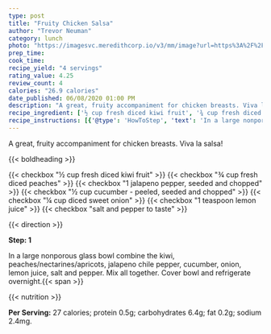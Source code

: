 ```yaml
---
type: post
title: "Fruity Chicken Salsa"
author: "Trevor Neuman"
category: lunch
photo: "https://imagesvc.meredithcorp.io/v3/mm/image?url=https%3A%2F%2Fimages.media-allrecipes.com%2Fuserphotos%2F669172.jpg"
prep_time: 
cook_time: 
recipe_yield: "4 servings"
rating_value: 4.25
review_count: 4
calories: "26.9 calories"
date_published: 06/08/2020 01:00 PM
description: "A great, fruity accompaniment for chicken breasts. Viva la salsa!"
recipe_ingredient: ['½ cup fresh diced kiwi fruit', '¾ cup fresh diced peaches', '1 jalapeno pepper, seeded and chopped', '½ cup cucumber - peeled, seeded and chopped', '¼ cup diced sweet onion', '1 teaspoon lemon juice', 'salt and pepper to taste']
recipe_instructions: [{'@type': 'HowToStep', 'text': 'In a large nonporous glass bowl combine the kiwi, peaches/nectarines/apricots, jalapeno chile pepper, cucumber, onion, lemon juice, salt and pepper. Mix all together. Cover bowl and refrigerate overnight.\n'}]
---
```


A great, fruity accompaniment for chicken breasts. Viva la salsa! 

{{< boldheading >}}

{{< checkbox "½ cup fresh diced kiwi fruit" >}}
{{< checkbox "¾ cup fresh diced peaches" >}}
{{< checkbox "1  jalapeno pepper, seeded and chopped" >}}
{{< checkbox "½ cup cucumber - peeled, seeded and chopped" >}}
{{< checkbox "¼ cup diced sweet onion" >}}
{{< checkbox "1 teaspoon lemon juice" >}}
{{< checkbox "salt and pepper to taste" >}}


{{< direction >}}

**Step: 1**

In a large nonporous glass bowl combine the kiwi, peaches/nectarines/apricots, jalapeno chile pepper, cucumber, onion, lemon juice, salt and pepper. Mix all together. Cover bowl and refrigerate overnight.{{< span >}}

{{< nutrition >}}

**Per Serving:** 27 calories; protein 0.5g; carbohydrates 6.4g; fat 0.2g; sodium 2.4mg.